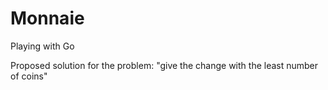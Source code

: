 # Monnaie

Playing with Go

Proposed solution for the problem: "give the change with the least number of coins"


